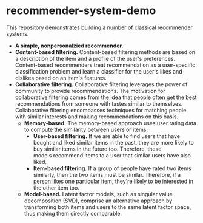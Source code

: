 # recommender-system-demo

This repository demonstrates building a number of classical recommender systems.
   * **A simple, nonpersonalzied recommender.**
   * **Content-based filtering.** Content-based filtering methods are based on a description of the item and a profile of the user's preferences. Content-based recommenders treat recommendation as a user-specific classification problem and learn a classifier for the user's likes and dislikes based on an item's features.   
   * **Collaborative filtering.** Collaborative filtering leverages the power of community to provide recommendations. The motivation for collaborative filtering comes from the idea that people often get the best recommendations from someone with tastes similar to themselves. Collaborative filtering encompasses techniques for matching people with similar interests and making recommendations on this basis.
      * **Memory-based.** The memory-based approach uses user rating data to compute the similarity between users or items. 
         * **User-based filtering.** If we are able to find users that have bought and liked similar items in the past, they are more likely to buy similar items in the future too. Therefore, these models recommend items to a user that similar users have also liked.
         * **Item-based filtering.** If a group of people have rated two items similarly, then the two items must be similar. Therefore, if a person likes one particular item, they're likely to be interested in the other item too. 
      * **Model-based.** Latent factor models, such as singular value decomposition (SVD), comprise an alternative approach by transforming both items and users to the same latent factor space, thus making them directly comparable.
